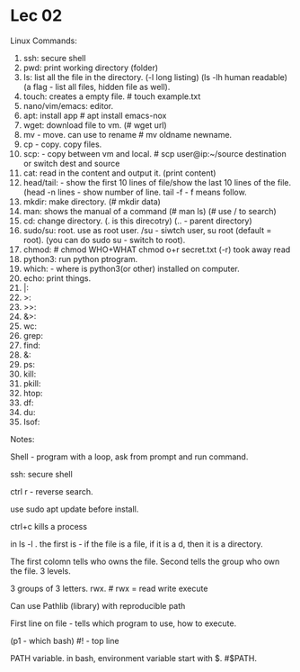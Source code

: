 # Lec 02

Linux Commands:

1. ssh: secure shell&#x20;
2. pwd: print working directory (folder)&#x20;
3. Is: list all the file in the directory. (-l long listing) (ls -lh human readable) (a flag - list all files, hidden file as well).
4. touch: creates a empty file. # touch example.txt&#x20;
5. nano/vim/emacs: editor.&#x20;
6. apt: install app  # apt install emacs-nox
7. wget: download file to vm. (# wget url)
8. mv - move. can use to rename # mv oldname newname.&#x20;
9. cp - copy. copy files.&#x20;
10. scp: - copy between vm and local. # scp user@ip:\~/source destination or switch dest and source
11. cat: read in the content and output it. (print content)
12. head/tail: - show the first 10 lines of file/show the last 10 lines of the file. (head -n lines - show number of line. tail -f - f means follow. &#x20;
13. mkdir: make directory. (# mkdir data)
14. man: shows the manual of a command (# man ls) (# use / to search)&#x20;
15. cd: change directory. (. is this direcotry) (.. - parent directory)&#x20;
16. sudo/su: root. use as root user. /su - siwtch user, su root (default = root).  (you can do sudo su - switch to root).&#x20;
17. chmod: # chmod WHO+WHAT  chmod o+r secret.txt (-r) took away read
18. python3: run python ptrogram.
19. which: - where is python3(or other) installed on computer.
20. echo: print things.
21. \|:
22. \>:
23. \>>:
24. &>:
25. wc:
26. grep:
27. find:
28. &:
29. ps:
30. kill:
31. pkill:
32. htop:
33. df:
34. du:
35. Isof:

Notes:

Shell - program with a loop, ask from prompt and run command.

ssh: secure shell

ctrl r - reverse search.&#x20;

use sudo apt update before install.

ctrl+c kills a process

in ls -l . the first is - if the file is a file, if it is a d, then it is a directory.

The first colomn tells who owns the file. Second tells the group who own the file. 3 levels.

3 groups of 3 letters. rwx. # rwx = read write execute

Can use Pathlib (library) with reproducible path

First line  on file - tells which program to use, how to execute.

(p1 - which bash) #! - top line

PATH variable. in bash, environment variable start with $. #$PATH.&#x20;
